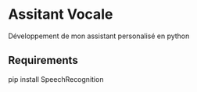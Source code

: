 # Assitant Vocale

Développement de mon assistant personalisé en python 


## Requirements

pip install SpeechRecognition
